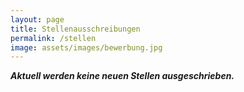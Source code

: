 ```yaml
---
layout: page
title: Stellenausschreibungen
permalink: /stellen
image: assets/images/bewerbung.jpg
---
```

***Aktuell werden keine neuen Stellen ausgeschrieben.*** 

